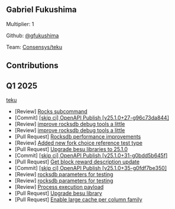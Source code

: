 ## Gabriel Fukushima
Multiplier: 1

Github: [@gfukushima](https://github.com/gfukushima)

Team: [Consensys/teku](https://github.com/Consensys/teku/pulls?q=author%3Agfukushima)

## Contributions
## Q1 2025

[teku](https://github.com/ConsenSys/teku)
* [Review] [Rocks subcommand](https://github.com/Consensys/teku/pull/9067#pullrequestreview-2588837498)
* [Commit] [[skip ci] OpenAPI Publish [v25.1.0+27-g96c73da844]](https://github.com/ConsenSys/teku/commit/896b5ab1cb0928354f51d21329cf3bdb39bb20ef)
* [Review] [improve rocksdb debug tools a little](https://github.com/Consensys/teku/pull/9078#pullrequestreview-2588985575)
* [Review] [improve rocksdb debug tools a little](https://github.com/Consensys/teku/pull/9078#pullrequestreview-2588985575)
* [Pull Request] [Rocksdb performance improvements](https://github.com/Consensys/teku/pull/9080)
* [Review] [Added new fork choice reference test type](https://github.com/Consensys/teku/pull/9081#pullrequestreview-2591547224)
* [Pull Request] [Upgrade besu libraries to 25.1.0](https://github.com/Consensys/teku/pull/9082)
* [Commit] [[skip ci] OpenAPI Publish [v25.1.0+31-g0bdd5b645f]](https://github.com/ConsenSys/teku/commit/0f1a62dce544b2e576df42eb140e2911cf473c15)
* [Pull Request] [Get block reward description update](https://github.com/Consensys/teku/pull/9084)
* [Commit] [[skip ci] OpenAPI Publish [v25.1.0+35-g0fdf7be350]](https://github.com/ConsenSys/teku/commit/246a4c5a2c4016bfca8f61608d8103c4bff95d18)
* [Review] [rocksdb parameters for testing](https://github.com/Consensys/teku/pull/9079#pullrequestreview-2598229077)
* [Review] [rocksdb parameters for testing](https://github.com/Consensys/teku/pull/9079#pullrequestreview-2598233088)
* [Review] [Process execution payload](https://github.com/Consensys/teku/pull/9112#pullrequestreview-2613435182)
* [Pull Request] [Upgrade besu library](https://github.com/Consensys/teku/pull/9116)
* [Pull Request] [Enable large cache per column family](https://github.com/Consensys/teku/pull/9127)
